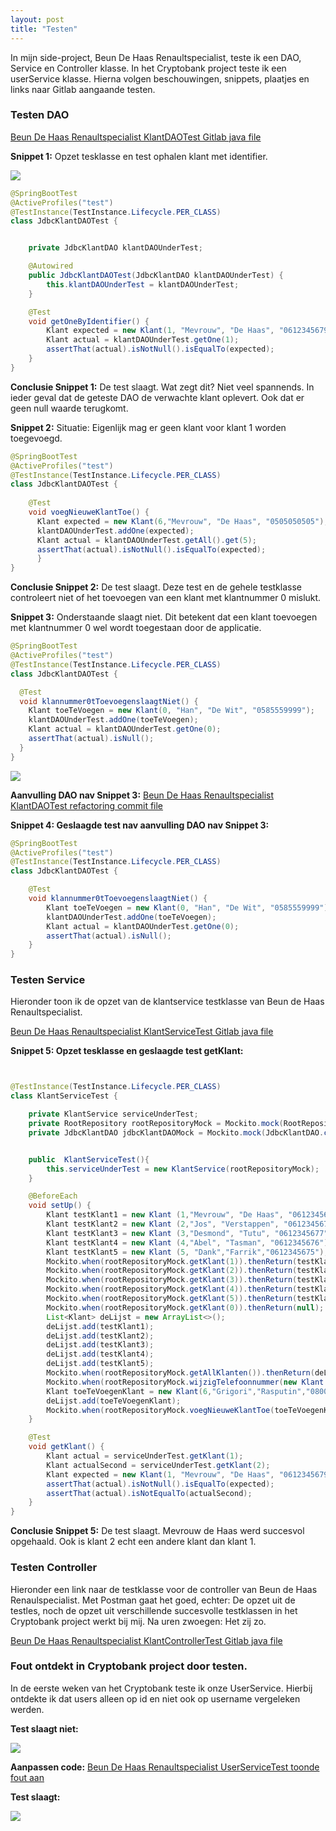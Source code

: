 ```yaml
---
layout: post
title: "Testen"
---
```



In mijn side-project, Beun De Haas Renaultspecialist, teste ik een DAO, Service en Controller
klasse. In het Cryptobank project teste ik een userService klasse. Hierna volgen beschouwingen, snippets, plaatjes en links naar
Gitlab aangaande testen.

### Testen DAO

<a href="https://gitlab.com/Koolutus/beundehaasrenaultspecialist/-/blob/develop/src/test/java/com/example/beundehaasrenaultspecialist/repository/JdbcKlantDAOTest.java" target="_blank">Beun De Haas Renaultspecialist KlantDAOTest Gitlab java file</a>

**Snippet 1:** Opzet tesklasse en test ophalen klant met identifier.

<img src="{{ '/assets/TestPlaatjes/H2DBingericht.svg' | relative_url }}" />

```java
@SpringBootTest
@ActiveProfiles("test")
@TestInstance(TestInstance.Lifecycle.PER_CLASS)
class JdbcKlantDAOTest {


    private JdbcKlantDAO klantDAOUnderTest;

    @Autowired
    public JdbcKlantDAOTest(JdbcKlantDAO klantDAOUnderTest) {
        this.klantDAOUnderTest = klantDAOUnderTest;
    }

    @Test
    void getOneByIdentifier() {
        Klant expected = new Klant(1, "Mevrouw", "De Haas", "0612345679");
        Klant actual = klantDAOUnderTest.getOne(1);
        assertThat(actual).isNotNull().isEqualTo(expected);
    }
}

```

**Conclusie Snippet 1:**
De test slaagt. Wat zegt dit? Niet veel spannends. In ieder geval dat de geteste DAO de verwachte klant oplevert.
Ook dat er geen null waarde terugkomt.


**Snippet 2:** Situatie: Eigenlijk mag er geen klant voor klant 1 worden toegevoegd.

```java
@SpringBootTest
@ActiveProfiles("test")
@TestInstance(TestInstance.Lifecycle.PER_CLASS)
class JdbcKlantDAOTest {
    
    @Test
    void voegNieuweKlantToe() {
      Klant expected = new Klant(6,"Mevrouw", "De Haas", "0505050505");
      klantDAOUnderTest.addOne(expected);
      Klant actual = klantDAOUnderTest.getAll().get(5);
      assertThat(actual).isNotNull().isEqualTo(expected);
      }
}

```
**Conclusie Snippet 2:**
De test slaagt. Deze test en de gehele testklasse controleert niet of het toevoegen van een klant met klantnummer 0 mislukt.


**Snippet 3:**
Onderstaande slaagt niet. Dit betekent dat een klant toevoegen met klantnummer 0 wel wordt toegestaan door de applicatie.
```java
@SpringBootTest
@ActiveProfiles("test")
@TestInstance(TestInstance.Lifecycle.PER_CLASS)
class JdbcKlantDAOTest {

  @Test
  void klannummer0tToevoegenslaagtNiet() {
    Klant toeTeVoegen = new Klant(0, "Han", "De Wit", "0585559999");
    klantDAOUnderTest.addOne(toeTeVoegen);
    Klant actual = klantDAOUnderTest.getOne(0);
    assertThat(actual).isNull();
  }
}

```
<img src="{{ '/assets/TestPlaatjes/Toevoegen0KlantTest.jpg' | relative_url }}" />

**Aanvulling DAO nav Snippet 3:** <a href="https://gitlab.com/Koolutus/beundehaasrenaultspecialist/-/commit/6441f22ed2014e6cfd4a2bb1b9ec92c2230684a3#727fd6a871f708f2ef69daa4eb0fb6375b257907" target="_blank">Beun De Haas Renaultspecialist KlantDAOTest refactoring commit file</a>

**Snippet 4: Geslaagde test nav aanvulling DAO nav Snippet 3:**
```java
@SpringBootTest
@ActiveProfiles("test")
@TestInstance(TestInstance.Lifecycle.PER_CLASS)
class JdbcKlantDAOTest {

    @Test
    void klannummer0tToevoegenslaagtNiet() {
        Klant toeTeVoegen = new Klant(0, "Han", "De Wit", "0585559999");
        klantDAOUnderTest.addOne(toeTeVoegen);
        Klant actual = klantDAOUnderTest.getOne(0);
        assertThat(actual).isNull();
    }
}

```

### Testen Service
Hieronder toon ik de opzet van de klantservice testklasse van Beun de Haas Renaultspecialist.

<a href="https://gitlab.com/Koolutus/beundehaasrenaultspecialist/-/blob/develop/src/test/java/com/example/beundehaasrenaultspecialist/service/KlantServiceTest.java" target="_blank">Beun De Haas Renaultspecialist KlantServiceTest Gitlab java file</a>

**Snippet 5: Opzet tesklasse en geslaagde test getKlant:**
```java


@TestInstance(TestInstance.Lifecycle.PER_CLASS)
class KlantServiceTest {

    private KlantService serviceUnderTest;
    private RootRepository rootRepositoryMock = Mockito.mock(RootRepository.class);
    private JdbcKlantDAO jdbcKlantDAOMock = Mockito.mock(JdbcKlantDAO.class);


    public  KlantServiceTest(){
        this.serviceUnderTest = new KlantService(rootRepositoryMock);
    }

    @BeforeEach
    void setUp() {
        Klant testKlant1 = new Klant (1,"Mevrouw", "De Haas", "0612345679");
        Klant testKlant2 = new Klant (2,"Jos", "Verstappen", "0612345678");
        Klant testKlant3 = new Klant (3,"Desmond", "Tutu", "0612345677");
        Klant testKlant4 = new Klant (4,"Abel", "Tasman", "0612345676");
        Klant testKlant5 = new Klant (5, "Dank","Farrik","0612345675");
        Mockito.when(rootRepositoryMock.getKlant(1)).thenReturn(testKlant1);
        Mockito.when(rootRepositoryMock.getKlant(2)).thenReturn(testKlant2);
        Mockito.when(rootRepositoryMock.getKlant(3)).thenReturn(testKlant3);
        Mockito.when(rootRepositoryMock.getKlant(4)).thenReturn(testKlant4);
        Mockito.when(rootRepositoryMock.getKlant(5)).thenReturn(testKlant5);
        Mockito.when(rootRepositoryMock.getKlant(0)).thenReturn(null);
        List<Klant> deLijst = new ArrayList<>();
        deLijst.add(testKlant1);
        deLijst.add(testKlant2);
        deLijst.add(testKlant3);
        deLijst.add(testKlant4);
        deLijst.add(testKlant5);
        Mockito.when(rootRepositoryMock.getAllKlanten()).thenReturn(deLijst);
        Mockito.when(rootRepositoryMock.wijzigTelefoonnummer(new Klant (1,"Mevrouw", "De Haas", "9999999999"))).thenReturn(new Klant (1,"Mevrouw", "De Haas", "9999999999"));
        Klant toeTeVoegenKlant = new Klant(6,"Grigori","Rasputin","0800234875");
        deLijst.add(toeTeVoegenKlant);
        Mockito.when(rootRepositoryMock.voegNieuweKlantToe(toeTeVoegenKlant)).thenReturn(deLijst.get(5));
    }

    @Test
    void getKlant() {
        Klant actual = serviceUnderTest.getKlant(1);
        Klant actualSecond = serviceUnderTest.getKlant(2);
        Klant expected = new Klant(1, "Mevrouw", "De Haas", "0612345679");
        assertThat(actual).isNotNull().isEqualTo(expected);
        assertThat(actual).isNotEqualTo(actualSecond);
    }
}
```

**Conclusie Snippet 5:**
De test slaagt. Mevrouw de Haas werd succesvol opgehaald. Ook is klant 2 echt een andere klant dan klant 1.

### Testen Controller
Hieronder een link naar de testklasse voor de controller van Beun de Haas Renaulspecialist. Met Postman gaat het goed, echter: De opzet uit de testles,
noch de opzet uit verschillende succesvolle testklassen in het Cryptobank project werkt bij mij.
Na uren zwoegen: Het zij zo.

<a href="https://gitlab.com/Koolutus/beundehaasrenaultspecialist/-/blob/develop/src/test/java/com/example/beundehaasrenaultspecialist/controller/KlantControllerTest.java" target="_blank">Beun De Haas Renaultspecialist KlantControllerTest Gitlab java file</a>


### Fout ontdekt in Cryptobank project door testen.
In de eerste weken van het Cryptobank teste ik onze UserService. Hierbij ontdekte ik dat users
alleen op id en niet ook op username vergeleken werden.

**Test slaagt niet:**

<img src="{{ '/assets/TestPlaatjes/UserTestsVoor.svg' | relative_url }}" />

**Aanpassen code:** <a href="https://gitlab.fdmci.hva.nl/MIW2/cohort-26-se/cryptobank/team-3/bank/-/commit/d4e6c90cccc2be2f92fa4c99ffc11bc9c0253118" target="_blank">Beun De Haas Renaultspecialist UserServiceTest toonde fout aan</a>

**Test slaagt:**

<img src="{{ '/assets/TestPlaatjes/UserServiceTestNa.svg' | relative_url }}" />

